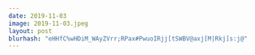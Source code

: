 ```yaml
---
date: 2019-11-03
image: 2019-11-03.jpeg
layout: post
blurhash: "eHHfC%wHDiM_WAyZVrr;RPax#PwuoIRjj[tSWBV@axj[M|Rkj]s:j@"
---
```



